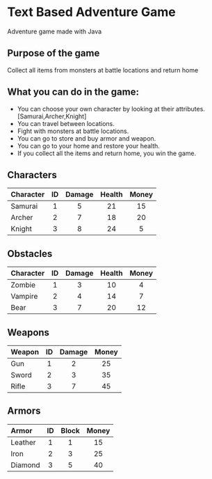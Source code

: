 # Text Based Adventure Game
Adventure game made with Java

## Purpose of the game
Collect all items from monsters at battle locations and return home

## What you can do in the game:
- You can choose your own character by looking at their attributes. [Samurai,Archer,Knight]
- You can travel between locations.
- Fight with monsters at battle locations.
- You can go to store and buy armor and weapon.
- You can go to your home and restore your health.
- If you collect all the items and return home, you win the game.

## Characters

 | Character | ID  | Damage | Health | Money |
 |:----------|:---:|:------:|:------:|:-----:|
 | Samurai   |  1  |   5    |   21   |  15   |
 | Archer    |  2  |   7    |   18   |  20   |
 | Knight    |  3  |   8    |   24   |   5   |

## Obstacles

 | Character | ID  | Damage | Health | Money |
 |:----------|:---:|:------:|:------:|:-----:|
 | Zombie    |  1  |   3    |   10   |   4   |
 | Vampire   |  2  |   4    |   14   |   7   |
 | Bear      |  3  |   7    |   20   |  12   |

## Weapons

| Weapon | ID  | Damage | Money |
|:-------|:---:|:------:|:-----:|
| Gun    |  1  |   2    |  25   |
| Sword  |  2  |   3    |  35   |
| Rifle  |  3  |   7    |  45   |

## Armors

| Armor  | ID  | Block  | Money |
|:-------|:---:|:------:|:-----:|
| Leather|  1  |   1    |  15   |
| Iron   |  2  |   3    |  25   |
| Diamond|  3  |   5    |  40   |
